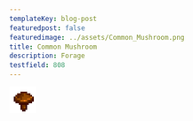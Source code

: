 ```yaml
---
templateKey: blog-post
featuredpost: false
featuredimage: ../assets/Common_Mushroom.png
title: Common Mushroom
description: Forage
testfield: 808
---
```

![Common Mushroom](../assets/Common_Mushroom.png)